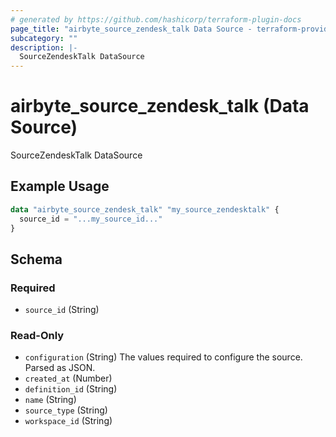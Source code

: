```yaml
---
# generated by https://github.com/hashicorp/terraform-plugin-docs
page_title: "airbyte_source_zendesk_talk Data Source - terraform-provider-airbyte"
subcategory: ""
description: |-
  SourceZendeskTalk DataSource
---
```


# airbyte_source_zendesk_talk (Data Source)

SourceZendeskTalk DataSource

## Example Usage

```terraform
data "airbyte_source_zendesk_talk" "my_source_zendesktalk" {
  source_id = "...my_source_id..."
}
```

<!-- schema generated by tfplugindocs -->
## Schema

### Required

- `source_id` (String)

### Read-Only

- `configuration` (String) The values required to configure the source. Parsed as JSON.
- `created_at` (Number)
- `definition_id` (String)
- `name` (String)
- `source_type` (String)
- `workspace_id` (String)
